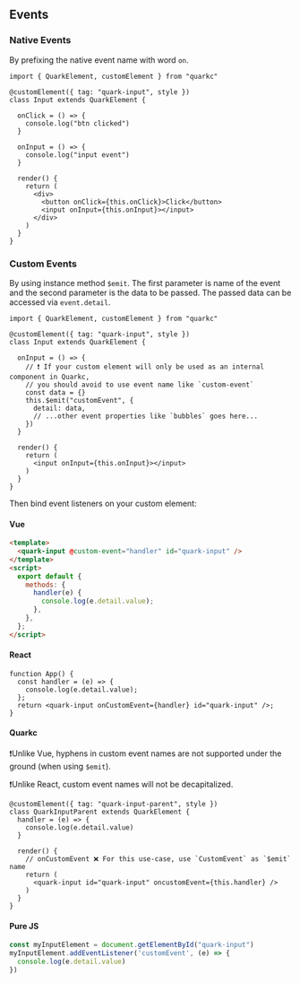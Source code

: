 ## Events
### Native Events
By prefixing the native event name with word `on`.

```tsx
import { QuarkElement, customElement } from "quarkc"

@customElement({ tag: "quark-input", style })
class Input extends QuarkElement {

  onClick = () => {
    console.log("btn clicked")
  }

  onInput = () => {
    console.log("input event")
  }

  render() {
    return (
      <div>
        <button onClick={this.onClick}>Click</button>
        <input onInput={this.onInput}></input>
      </div>
    )
  }
}
```

### Custom Events
By using instance method `$emit`. The first parameter is name of the event and the second parameter is the data to be passed. The passed data can be accessed via `event.detail`.

```tsx
import { QuarkElement, customElement } from "quarkc"

@customElement({ tag: "quark-input", style })
class Input extends QuarkElement {

  onInput = () => {
    // ❗ If your custom element will only be used as an internal component in Quarkc,
    // you should avoid to use event name like `custom-event`
    const data = {}
    this.$emit("customEvent", {
      detail: data,
      // ...other event properties like `bubbles` goes here...
    })
  }

  render() {
    return (
      <input onInput={this.onInput}></input>
    )
  }
}
```

Then bind event listeners on your custom element:

#### Vue
```html
<template>
  <quark-input @custom-event="handler" id="quark-input" />
</template>
<script>
  export default {
    methods: {
      handler(e) {
        console.log(e.detail.value);
      },
    },
  };
</script>
```

#### React
```tsx
function App() {
  const handler = (e) => {
    console.log(e.detail.value);
  };
  return <quark-input onCustomEvent={handler} id="quark-input" />;
}
```

#### Quarkc
❗Unlike Vue, hyphens in custom event names are not supported under the ground (when using `$emit`).

❗Unlike React, custom event names will not be decapitalized.
```tsx
@customElement({ tag: "quark-input-parent", style })
class QuarkInputParent extends QuarkElement {
  handler = (e) => {
    console.log(e.detail.value)
  }

  render() {
    // onCustomEvent ❌ For this use-case, use `CustomEvent` as `$emit` name
    return (
      <quark-input id="quark-input" oncustomEvent={this.handler} />
    )
  }
}
```

#### Pure JS

```ts
const myInputElement = document.getElementById("quark-input")
myInputElement.addEventListener('customEvent', (e) => {
  console.log(e.detail.value)
})
```